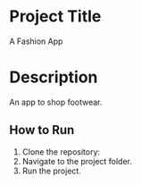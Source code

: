 # Project Title

A Fashion App

# Description

An app to shop footwear.

## How to Run

1. Clone the repository:
2. Navigate to the project folder.
3. Run the project.
